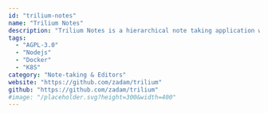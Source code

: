 ```yaml
---
id: "trilium-notes"
name: "Trilium Notes"
description: "Trilium Notes is a hierarchical note taking application with focus on building large personal knowledge bases."
tags:
  - "AGPL-3.0"
  - "Nodejs"
  - "Docker"
  - "K8S"
category: "Note-taking & Editors"
website: "https://github.com/zadam/trilium"
github: "https://github.com/zadam/trilium"
#image: "/placeholder.svg?height=300&width=400"
---
```


